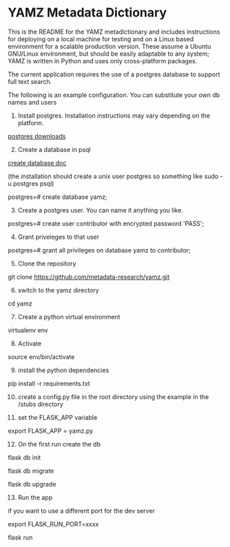 
# YAMZ Metadata Dictionary

This is the README for the YAMZ metadictionary and includes instructions for
deploying on a local machine for testing and on a Linux based environment for a
scalable production version. These assume a Ubuntu GNU/Linux environment, but
should be easily adaptable to any system; YAMZ is written in Python and uses
only cross-platform packages.

The current application requires the use of a postgres database to support full text search. 

The following is an example configuration. You can substitute your own db names and users


1. Install postgres. Installation instructions may vary depending on the platform.

[postgres downloads](https://www.postgresql.org/download/)


2. Create a database in psql

[create database doc](https://www.postgresql.org/docs/current/sql-createdatabase.html)

(the installation should create a unix user postgres so something like sudo -u postgres psql)

postgres=# create database yamz;

3. Create a postgres user. You can name it anything you like.

postgres=# create user contributor with encrypted password 'PASS';


4. Grant priveleges to that user

postgres=# grant all privileges on database yamz to contributor;


5. Clone the repository

git clone https://github.com/metadata-research/yamz.git

6. switch to the yamz directory

cd yamz

7. Create a python virtual environment

virtualenv env

8. Activate

source env/bin/activate

9.  install the python dependencies

pip install -r requirements.txt


10.  create a config.py file in the root directory using the example in the /stubs directory

11. set the FLASK_APP variable

export FLASK_APP = yamz.py

12.  On the first run create the db

flask db init

flask db migrate

flask db upgrade

13. Run the app

if you want to use a different port for the dev server

export FLASK_RUN_PORT=xxxx

flask run
